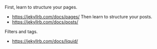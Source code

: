 First, learn to structure your pages.
- https://jekyllrb.com/docs/pages/ 
Then learn to structure your posts.
- https://jekyllrb.com/docs/posts/ 

Filters and tags.
- https://jekyllrb.com/docs/liquid/ 